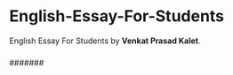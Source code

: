 # English-Essay-For-Students
English Essay For Students by <b>Venkat Prasad Kalet</b>.
#####
#######
